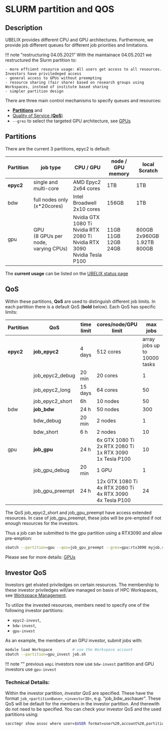 # SLURM partition and QOS

## Description
UBELIX provides different CPU and GPU architectures. Furthermore, we provide job different queues for different job priorities and limitations. 

!!! note "restructuring 04.05.2021"
    With the maintainace 04.05.2021 we restructured the Slurm partition to:

    - more effcient resource usage: All users get access to all resources. Investors have priviledeged access
    - general access to GPUs without preempting
    - resource sharing (fair share) based on research groups using Workspaces, instead of institute based sharing 
    - simpler partition design

There are three main control mechanisms to specify queues and resources: 

- [**Partitions**](#partitions) and 
- [Quality of Service (**QoS**)](#qos)
- `--gres` to select the targeted GPU architecture, see [GPUs](gpus.md)

## Partitions
There are the current 3 partitions, epyc2 is default:

| Partition | job type | CPU / GPU | node / GPU memory | local Scratch |
| --------- | -------- | ---------- | ---------------- | ------------- |
|**epyc2** | single and multi-core |AMD Epyc2 2x64 cores | 1TB | 1TB |
| bdw | full nodes only (x*20cores) | Intel Broadwell 2x10 cores | 156GB | 1TB |
| gpu | GPU <br> (8 GPUs per node, <br> varying CPUs) | Nvidia GTX 1080 Ti <br> Nvidia RTX 2080 Ti <br> Nvidia RTX 3090 <br> Nvidia Tesla P100  | 11GB <br> 11GB <br> 12GB <br> 24GB | 800GB <br> 2x960GB <br> 1.92TB <br> 800GB  |

The **current usage** can be listed on the [UBELIX status page](https://www.ubelix.unibe.ch/)

## QoS
Within these partitions, **QoS** are used to distinguish different job limits. In each partition there is a default QoS (**bold** below). Each QoS has specific limits:

| Partition | QoS | time limit | cores/node/GPU limit | max jobs |
| --------- | --- | ---------- | ---------------- | ------- |
| **epyc2** | **job_epyc2** | 4 days | 512 cores | array jobs up to 10000 tasks |
| | job_epyc2_debug | 20 min | 20 cores | 1 |
| | job_epyc2_long | 15 days | 64 cores | 50 |
| | job_epyc2_short | 6h | 10 nodes | 50 | 
| bdw | **job_bdw** | 24 h | 50 nodes | 300 |
| | bdw_debug | 20 min | 2 nodes | 1 |
| | bdw_short | 6 h | 2 nodes | 10 |
| gpu | **job_gpu** | 24 h | 6x GTX 1080 Ti <br> 2x RTX 2080 Ti <br> 1x RTX 3090 <br> 1x Tesla P100 | 10 |
| | job_gpu_debug | 20 min | 1 GPU | 1 |
| | job_gpu_preempt | 24 h | 12x GTX 1080 Ti <br> 4x RTX 2080 Ti <br> 4x RTX 3090 <br> 4x Tesla P100 | 24 |
 
The QoS job_epyc2_short and job_gpu_preempt have access extended resources. In case of job_gpu_preempt, these jobs will be pre-empted if not enough resources for the investors. 

Thus a job can be submitted to the gpu partition using a RTX3090 and allow pre-emption:

```Bash
sbatch --partition=gpu --qos=job_gpu_preempt --gres=gpu:rtx3090 myjob.sh
```

Please see for more details: [GPUs](gpus.md)

## Investor QoS
Investors get elvated priviledges on certain resources. 
The membership to these investor priviledges will/are managed on basis of HPC Workspaces, see [Workspace Management](../hpc-workspaces/management.md#investor-qos).

To utilize the invested resources, members need to specify one of the following investor partitions:

- `epyc2-invest`, 
- `bdw-invest`, 
- `gpu-invest`

As an example, the members of an GPU investor, submit jobs with:
```Bash
module load Workspace         # use the Workspace account
sbatch --partition=gpu_invest job.sh
```

!!! note ""
    previous `empi` investors now use `bdw-invest` partition and GPU investors use `gpu-invest`

### Technical Details:
Within the investor partition, *investor QoS* are specified. These have the format `job_<partitionBase>_<investorID>`, e.g. "job_bdw_aschauer". 
These QoS will be default for the members in the investor partition. And therewith do not need to be specified. 
You can check your investor QoS and the used partitions using:
```Bash
sacctmgr show assoc where user=$USER format=user%20,account%20,partition%16,qos%40,defaultqos%20
```




